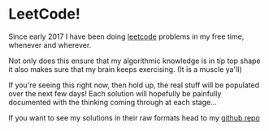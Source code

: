 # LeetCode!

Since early 2017 I have been doing [leetcode](https://leetcode.com/submissions/#/46) problems in my free time, whenever and wherever.

Not only does this ensure that my algorithmic knowledge is in tip top shape it also makes sure that my brain keeps exercising. \(It is a muscle ya'll\)

If you're seeing this right now, then hold up, the real stuff will be populated over the next few days! Each solution will hopefully be painfully documented with the thinking coming through at each stage...

If you want to see my solutions in their raw formats head to my [github repo](https://github.com/arora-aditya/competitive-programming/tree/master/leetcode)

